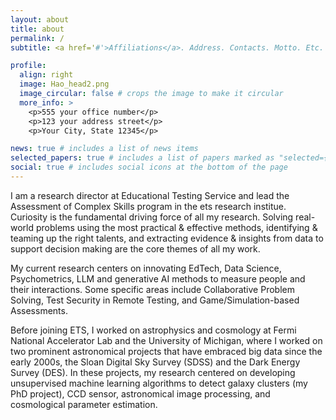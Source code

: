 ```yaml
---
layout: about
title: about
permalink: /
subtitle: <a href='#'>Affiliations</a>. Address. Contacts. Motto. Etc.

profile:
  align: right
  image: Hao_head2.png
  image_circular: false # crops the image to make it circular
  more_info: >
    <p>555 your office number</p>
    <p>123 your address street</p>
    <p>Your City, State 12345</p>

news: true # includes a list of news items
selected_papers: true # includes a list of papers marked as "selected={true}"
social: true # includes social icons at the bottom of the page
---
```


I am a research director at Educational Testing Service and lead the Assessment of Complex Skills program in the ets research institue. Curiosity is the fundamental driving force of all my research. Solving real-world problems using the most practical & effective methods, identifying & teaming up the right talents, and extracting evidence & insights from data to support decision making are the core themes of all my work. 

My current research centers on innovating EdTech, Data Science, Psychometrics, LLM and generative AI methods to measure people and their interactions. Some specific areas include Collaborative Problem Solving, Test Security in Remote Testing, and Game/Simulation-based Assessments. 

Before joining ETS, I worked on astrophysics and cosmology at Fermi National Accelerator Lab and the University of Michigan, where I worked on two prominent astronomical projects that have embraced big data since the early 2000s, the Sloan Digital Sky Survey (SDSS) and the Dark Energy Survey (DES). In these projects, my research centered on developing unsupervised machine learning algorithms to detect galaxy clusters (my PhD project), CCD sensor, astronomical image processing, and cosmological parameter estimation. 
